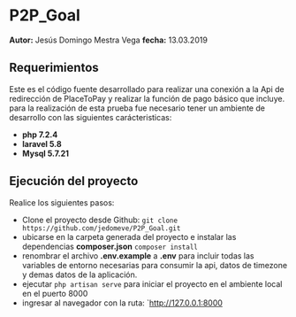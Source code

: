 # P2P_Goal

**Autor:** Jesús Domingo Mestra Vega
**fecha:** 13.03.2019

## Requerimientos

Este es el código fuente desarrollado para realizar una conexión a la Api de redirección de PlaceToPay y realizar la función de pago básico que incluye. para la realización de esta prueba fue necesario tener un ambiente de desarrollo con las siguientes carácteristicas:

- **php 7.2.4**
- **laravel 5.8**
- **Mysql 5.7.21**

## Ejecución del proyecto

Realice los siguientes pasos:

- Clone el proyecto desde Github:
`git clone https://github.com/jedomeve/P2P_Goal.git`
- ubicarse en la carpeta generada del proyecto e instalar las dependencias **composer.json**
`composer install`
- renombrar el archivo **.env.example** a **.env** para incluir todas las variables de entorno necesarias para consumir la api, datos de timezone y demas datos de la aplicación.
- ejecutar `php artisan serve` para iniciar el proyecto en el ambiente local en el puerto 8000
- ingresar al navegador con la ruta: `http://127.0.0.1:8000
